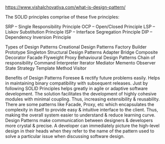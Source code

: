 https://www.vishalchovatiya.com/what-is-design-pattern/

The SOLID principles comprise of these five principles:

SRP – Single Responsibility Principle
OCP – Open/Closed Principle
LSP – Liskov Substitution Principle
ISP – Interface Segregation Principle
DIP – Dependency Inversion Principle


Types of Design Patterns
Creational Design Patterns
Factory
Builder
Prototype
Singleton
Structural Design Patterns
Adapter
Bridge
Composite
Decorator
Facade
Flyweight
Proxy
Behavioural Design Patterns
Chain of responsibility
Command
Interpreter
Iterator
Mediator
Memento
Observer
State
Strategy
Template Method
Visitor


Benefits of Design Patterns
Foresee & rectify future problems easily.
Helps in maintaining binary compatibility with subsequent releases.
Just by following SOLID Principles helps greatly in agile or adaptive software development.
The solution facilitates the development of highly cohesive modules with minimal coupling. Thus, increasing extensibility & reusability.
There are some patterns like Facade, Proxy, etc which encapsulates the complexity in itself to provide easy & intuitive interface to the client. Thus, making the overall system easier to understand & reduce learning curve.
Design Patterns make communication between designers & developers more crystal & precise. A developer can immediately picture the high-level design in their heads when they refer to the name of the pattern used to solve a particular issue when discussing software design.
